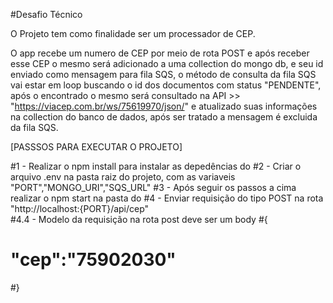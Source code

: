 #Desafio Técnico

O Projeto tem como finalidade ser um processador de CEP.

O app recebe um numero de CEP por meio de rota POST e após receber esse CEP o mesmo será adicionado a uma collection do mongo db, e seu id enviado como mensagem para fila SQS, o método de consulta da fila SQS vai estar em loop buscando o id dos documentos com status "PENDENTE", após o encontrado o mesmo será consultado na API >> "https://viacep.com.br/ws/75619970/json/" e atualizado suas informações na collection do banco de dados, após ser tratado a mensagem é excluida da fila SQS.


[PASSSOS PARA EXECUTAR O PROJETO]

#1 - Realizar o npm install para instalar as depedências do
#2 - Criar o arquivo .env na pasta raiz do projeto, com as variaveis "PORT","MONGO_URI","SQS_URL"
#3 - Após seguir os passos a cima realizar o npm start na pasta do 
#4 - Enviar requisição do tipo POST na rota "http://localhost:{PORT}/api/cep"  
#4.4 - Modelo da requisição na rota post deve ser um body 
#{
#    "cep":"75902030"
#}
